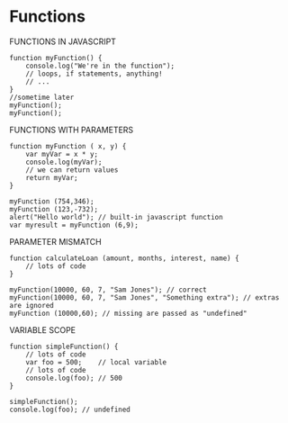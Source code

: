 # Functions


FUNCTIONS IN JAVASCRIPT

    function myFunction() {
        console.log("We're in the function"); 
        // loops, if statements, anything! 
        // ...
    }
    //sometime later
    myFunction();
    myFunction();


FUNCTIONS WITH PARAMETERS

    function myFunction ( x, y) {
        var myVar = x * y; 
        console.log(myVar);
        // we can return values
        return myVar;
    }    
    
    myFunction (754,346);
    myFunction (123,-732);
    alert("Hello world"); // built-in javascript function
    var myresult = myFunction (6,9);


PARAMETER MISMATCH
    
    function calculateLoan (amount, months, interest, name) {
        // lots of code
    }
    
    myFunction(10000, 60, 7, "Sam Jones"); // correct
    myFunction(10000, 60, 7, "Sam Jones", "Something extra"); // extras are ignored
    myFunction (10000,60); // missing are passed as "undefined"


VARIABLE SCOPE

    function simpleFunction() {
        // lots of code
        var foo = 500;    // local variable
        // lots of code    
        console.log(foo); // 500
    }
    
    simpleFunction();
    console.log(foo); // undefined
